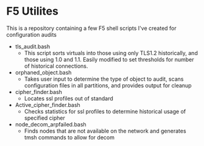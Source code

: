 # F5 Utilites

This is a repository containing a few F5 shell scripts I've created for configuration audits

  * tls_audit.bash
    - This script sorts virtuals into those using only TLS1.2 historically, and those using 1.0 and 1.1.  Easily modified to set thresholds for number of historical connections.   
  * orphaned_object.bash
    - Takes user input to determine the type of object to audit, scans configuration files in all partitions, and provides output for cleanup
  * cipher_finder.bash
    - Locates ssl profiles out of standard
  * Active_cipher_finder.bash
    - Checks statistics for ssl profiles to determine historical usage of specified cipher
  * node_decom_arpfailed.bash
    - Finds nodes that are not available on the network and generates tmsh commands to allow for decom